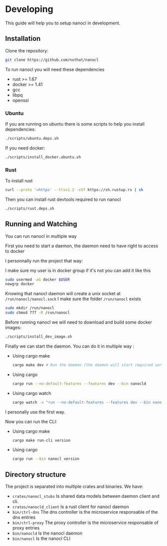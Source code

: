 # Developing

This guide will help you to setup nanocl in development.

## Installation

Clone the repository:

```sh
git clone https://github.com/nxthat/nanocl
```

To run nanocl you will need these dependencies

- rust >= 1.67
- docker >= 1.41
- gcc
- libpq
- openssl

### Ubuntu

If you are running on ubuntu there is some scripts to help you install dependencies:

```sh
./scripts/ubuntu.deps.sh
```

If you need docker:

```sh
./scripts/install_docker.ubuntu.sh
```

### Rust

To install rust

```sh
curl --proto '=https' --tlsv1.2 -sSf https://sh.rustup.rs | sh
```

Then you can install rust devtools required to run nanocl

```sh
./scripts/rust.deps.sh
```

## Running and Watching

You can run nanocl in multiple way

First you need to start a daemon, the daemon need to have right to access to docker

I personnally run the project that way:

I make sure my user is in docker group if it's not you can add it like this

```sh
sudo usermod -aG docker $USER
newgrp docker
```

Knowing that nanocl daemon will create a unix socket at `/run/nanocl/nanocl.sock`
I make sure the folder `/run/nanocl` exists

```sh
sudo mkdir /run/nanocl
sudo chmod 777 -R /run/nanocl
```

Before running nanocl we will need to download and build some docker images:

```sh
./scripts/install_dev_image.sh
```

Finally we can start the daemon.
You can do it in multiple way :

- Using cargo make

  ```sh
  cargo make dev # Run the daemon (the daemon will start required services)
  ```

- Using cargo

  ```sh
  cargo run --no-default-features --features dev --bin nanocld
  ```

- Using cargo watch

  ```sh
  cargo watch -x "run --no-default-features --features dev --bin nanocld"
  ```

I personally use the first way.

Now you can run the CLI:

- Using cargo make

  ```sh
  cargo make run-cli version
  ```

- Using cargo

  ```sh
  cargo run --bin nanocl version
  ```

## Directory structure

The project is separated into multiple crates and binaries.
We have:

- `crates/nanocl_stubs` Is shared data models between daemon client and cli.
- `crates/nanocld_client` Is a rust client for nanocl daemon
- `bin/ctrl-dns` The dns controller is the microservice responsable of the dns entries
- `bin/ctrl-proxy` The proxy controller is the microservice responsable of proxy entries
- `bin/nanocld` Is the nanocl daemon
- `bin/nanocl` Is the nanocl CLI
